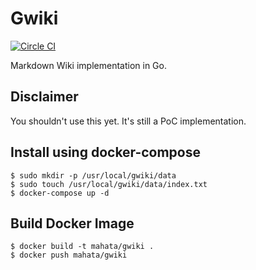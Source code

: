# Gwiki

[![Circle CI](https://circleci.com/gh/mahata/gwiki.svg?style=svg)](https://circleci.com/gh/mahata/gwiki)

Markdown Wiki implementation in Go.

## Disclaimer

You shouldn't use this yet. It's still a PoC implementation.

## Install using docker-compose

```
$ sudo mkdir -p /usr/local/gwiki/data
$ sudo touch /usr/local/gwiki/data/index.txt
$ docker-compose up -d
```

## Build Docker Image

```
$ docker build -t mahata/gwiki .
$ docker push mahata/gwiki
```

